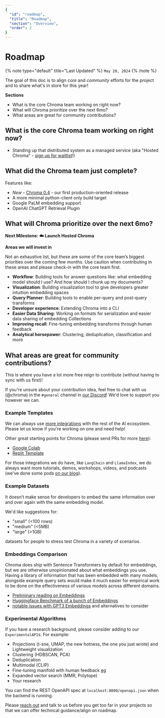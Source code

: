 ```yaml
---
{
  "id": "roadmap",
  "title": "Roadmap",
  "section": "Overview",
  "order": 2
}
---
```



# Roadmap


{% note type="default" title="Last Updated" %}
`May 20, 2024`
{% /note %}

The goal of this doc is to align *core* and *community* efforts for the project and to share what's in store for this year!

**Sections**
- What is the core Chroma team working on right now?
- What will Chroma prioritize over the next 6mo?
- What areas are great for community contributions?

## What is the core Chroma team working on right now?

- Standing up that distributed system as a managed service (aka "Hosted Chroma" - [sign up for waitlist](https://airtable.com/shrOAiDUtS2ILy5vZ)!)

## What did the Chroma team just complete?

Features like:
- *New* - [Chroma 0.4](https://www.trychroma.com/blog/chroma_0.4.0) - our first production-oriented release
- A more minimal python-client only build target
- Google PaLM embedding support
- OpenAI ChatGPT Retrieval Plugin

## What will Chroma prioritize over the next 6mo?

**Next Milestone: ☁️ Launch Hosted Chroma**

**Areas we will invest in**

Not an exhaustive list, but these are some of the core team’s biggest priorities over the coming few months. Use caution when contributing in these areas and please check-in with the core team first.

- **Workflow**: Building tools for answer questions like: what embedding model should I use? And how should I chunk up my documents?
- **Visualization**: Building visualization tool to give developers greater intuition embedding spaces
- **Query Planner**: Building tools to enable per-query and post-query transforms
- **Developer experience**: Extending Chroma into a CLI
- **Easier Data Sharing**: Working on formats for serialization and easier data sharing of embedding Collections
- **Improving recall**: Fine-tuning embedding transforms through human feedback
- **Analytical horsepower**: Clustering, deduplication, classification and more

## What areas are great for community contributions?

This is where you have a lot more free reign to contribute (without having to sync with us first)!

If you're unsure about your contribution idea, feel free to chat with us (@chroma) in the `#general` channel in [our Discord](https://discord.gg/rahcMUU5XV)! We'd love to support you however we can.

### Example Templates

We can always use [more integrations](../../integrations/chroma-integrations) with the rest of the AI ecosystem. Please let us know if you're working on one and need help!

Other great starting points for Chroma (please send PRs for more [here](https://github.com/chroma-core/docs/tree/swyx/addRoadmap/docs)):
- [Google Colab](https://colab.research.google.com/drive/1QEzFyqnoFxq7LUGyP1vzR4iLt9PpCDXv?usp=sharing)
- [Replit Template](https://replit.com/@swyx/BasicChromaStarter?v=1)

For those integrations we do have, like `LangChain` and `LlamaIndex`, we do always want more tutorials, demos, workshops, videos, and podcasts (we've done some pods [on our blog](https://trychroma.com/blog)).

### Example Datasets

It doesn’t make sense for developers to embed the same information over and over again with the same embedding model.

We'd like suggestions for:

- "small" (<100 rows)
- "medium" (<5MB)
- "large" (>1GB)

datasets for people to stress test Chroma in a variety of scenarios.

### Embeddings Comparison

Chroma does ship with Sentence Transformers by default for embeddings, but we are otherwise unopinionated about what embeddings you use. Having a library of information that has been embedded with many models, alongside example query sets would make it much easier for empirical work to be done on the effectiveness of various models across different domains.

- [Preliminary reading on Embeddings](https://towardsdatascience.com/neural-network-embeddings-explained-4d028e6f0526?gi=ee46baab0d8f)
- [Huggingface Benchmark of a bunch of Embeddings](https://huggingface.co/blog/mteb)
- [notable issues with GPT3 Embeddings](https://twitter.com/Nils_Reimers/status/1487014195568775173) and alternatives to consider

### Experimental Algorithms

If you have a research background, please consider adding to our `ExperimentalAPI`s. For example:

- Projections (t-sne, UMAP, the new hotness, the one you just wrote) and Lightweight visualization
- Clustering (HDBSCAN, PCA)
- Deduplication
- Multimodal (CLIP)
- Fine-tuning manifold with human feedback [eg](https://github.com/openai/openai-cookbook/blob/main/examples/Customizing_embeddings.ipynb)
- Expanded vector search (MMR, Polytope)
- Your research

You can find the REST OpenAPI spec at `localhost:8000/openapi.json` when the backend is running.

Please [reach out](https://discord.gg/MMeYNTmh3x) and talk to us before you get too far in your projects so that we can offer technical guidance/align on roadmap.
